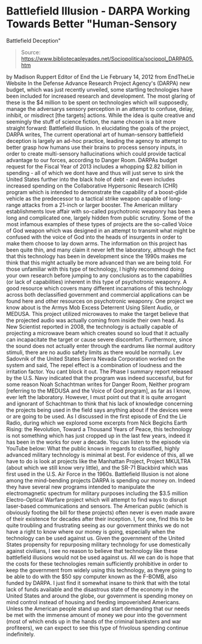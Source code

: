 # Battlefield Illusion - DARPA Working Towards Better "Human-Sensory 
Battlefield Deception"

> Source: https://www.bibliotecapleyades.net/Sociopolitica/sociopol_DARPA05.htm

by Madison Ruppert
Editor of End the Lie
February 14, 2012
from
EndTheLie Website
In the Defense Advance Research Project Agency's
(DARPA) new budget, which was just recently unveiled, some startling
technologies have been included for increased research and development.
The most glaring of these is the $4 million to be spent on technologies
which will supposedly,
manage the adversarys sensory perception in an
attempt to confuse, delay, inhibit, or misdirect [the targets] actions.
While the idea is quite creative and seemingly the stuff of science fiction,
the name chosen is a bit more straight forward: Battlefield Illusion.
In elucidating the goals of the project, DARPA writes,
The current
operational art of human-sensory battlefield deception is largely an ad-hoc
practice, leading the agency to attempt to better grasp how humans use
their brains to process sensory inputs, in order to create multi-sensory
hallucinations which could provide tactical advantage to our forces,
according to Danger Room.
DARPAs budget request for the Fiscal Year of 2013 includes a whopping $2.82
billion in spending - all of which we dont have and thus will just serve to
sink the United States further into the black hole of debt - and even
includes increased spending on the Collaborative Hypersonic Research (CHR)
program which is intended to demonstrate the capability of a boost-glide
vehicle as the predecessor to a tactical strike weapon capable of long-range
attacks from a 21-inch or larger booster.
The
American military establishments love affair with so-called
psychotronic weaponry has been a long and complicated one, largely hidden
from public scrutiny.
Some of the most infamous examples of these types of projects are the
so-called Voice of God weapon which was designed in an attempt to transmit
what might be confused with the voice of God into the heads of insurgents in
order to make them choose to lay down arms.
The information on this project has been quite thin, and many claim it never
left the laboratory, although the fact that this technology has been in
development since the 1990s makes me think that this might actually be more
advanced than we are being told.
For those unfamiliar with this type of technology, I highly recommend doing
your own research before jumping to any conclusions as to the capabilities
(or lack of capabilities) inherent in this type of psychotronic weaponry.
A good resource which covers many different incarnations of this technology
across both declassified government and commercial applications can be
found
here and other resources on
psychotronic weaponry.
One project we know about is the Armys Mob Excess Deterrent Using Silent
Audio, or
MEDUSA. This project utilized microwaves to make the target
believe that the projected audio was actually coming from inside their own
head.
As
New Scientist reported in 2008, the technology is actually capable of
projecting a microwave beam which creates sound so loud that it actually
can incapacitate the target or cause severe discomfort.
Furthermore, since the sound does not actually enter through the eardrums
like normal auditory stimuli, there are no audio safety limits as there
would be normally.
Lev Sadovnik of the United States Sierra Nevada Corporation worked on the
system and said,
The repel effect is a combination of loudness and the
irritation factor. You cant block it out.
The
Phase I summary report released by the U.S. Navy indicated that the
program was indeed successful, but for some reason Noah Schachtman
writes
for Danger Room,
Neither program [referring to the MEDUSA and the Voice of
God program], as far as I know, ever left the laboratory.
However, I must point out that it is quite arrogant and ignorant of
Schachtman to think that his lack of knowledge concerning the projects being
used in the field says anything about if the devices were or are going to be
used.
As I discussed in the first episode of End the Lie Radio, during which we
explored some excerpts from Nick Begichs Earth Rising: the Revolution,
Toward a Thousand Years of Peace, this technology is not something which
has just cropped up in the last few years, indeed it has been in the works
for over a decade.
You can listen to the episode via YouTube below:
What the public knows in regards to classified, highly advanced military
technology is minimal at best.
For evidence of this, all we have to do is
look at projects like the
Manhattan Project,
Project MKULTRA (about which we
still know very little), and
the SR-71 Blackbird
which was first used in
the U.S. Air Force in the 1960s.
Battlefield Illusion is not alone among the mind-bending projects DARPA is
spending our money on. Indeed they have several new programs intended to
manipulate the electromagnetic spectrum for military purposes including the
$3.5 million Electro-Optical Warfare project which will attempt to find
ways to disrupt laser-based communications and sensors.
The American public (which is obviously footing the bill for these projects)
often never is even made aware of their existence for decades after their
inception. I, for one, find this to be quite troubling and frustrating
seeing as our government thinks we do not have a right to know where our
money is going, especially when the technology can be used against us.
Given the government of the United States propensity for
repurposing
military technology for use domestically against civilians, I see no reason
to believe that technology like these battlefield illusions would not be
used against us.
All we can do is hope that the costs for these technologies remain
sufficiently prohibitive in order to keep the government from widely using
this technology, as theyre going to be able to do with the
$50 spy computer
known as the F-BOMB, also funded by DARPA.
I just find it somewhat insane to think that with the total lack of funds
available and the disastrous state of the economy in the United States and
around the globe, our government is spending money on mind control instead
of housing and feeding impoverished Americans.
Unless the American people stand up and start demanding that our needs be
met with the immense amount of money we pour into the government (most of
which ends up in the hands of the
criminal banksters and
war profiteers), we
can expect to see this type of frivolous spending continue indefinitely.
